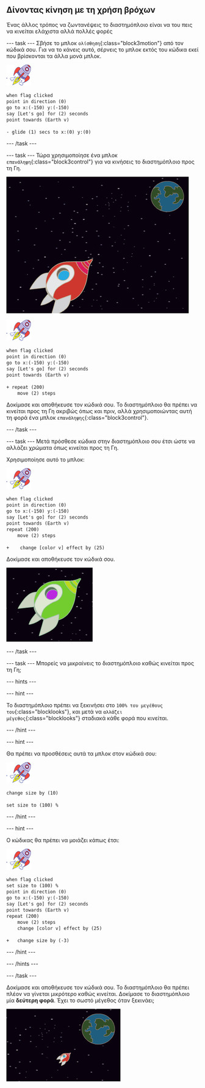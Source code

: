 ## Δίνοντας κίνηση με τη χρήση βρόχων

Ένας άλλος τρόπος να ζωντανέψεις το διαστημόπλοιο είναι να του πεις να κινείται ελάχιστα αλλά πολλές φορές

\--- task \--- Σβήσε το μπλοκ `ολίσθηση`{:class="block3motion"} από τον κώδικά σου. Για να το κάνεις αυτό, σέρνεις το μπλοκ εκτός του κώδικα εκεί που βρίσκονται τα άλλα μονά μπλοκ.

![Αντικείμενο διαστημοπλοίου](images/sprite-spaceship.png)

```blocks3
when flag clicked
point in direction (0)
go to x:(-150) y:(-150)
say [Let's go] for (2) seconds
point towards (Earth v)

- glide (1) secs to x:(0) y:(0)
```

\--- /task \---

\--- task \--- Τώρα χρησιμοποίησε ένα μπλοκ `επανάληψη`{:class="block3control"} για να κινήσεις το διαστημόπλοιο προς τη Γη.

![Δοκιμάζοντας ένα κινούμενο σχέδιο διαστημόπλοιου](images/space-animate-stage.png)

![Αντικείμενο διαστημοπλοίου](images/sprite-spaceship.png)

```blocks3
when flag clicked
point in direction (0)
go to x:(-150) y:(-150)
say [Let's go] for (2) seconds
point towards (Earth v)

+ repeat (200)
    move (2) steps
```

Δοκίμασε και αποθήκευσε τον κώδικά σου. Το διαστημόπλοιο θα πρέπει να κινείται προς τη Γη ακριβώς όπως και πριν, αλλά χρησιμοποιώντας αυτή τη φορά ένα μπλοκ `επανάληψης`{:class="block3control"}.

\--- /task \---

\--- task \--- Μετά πρόσθεσε κώδικα στην διαστημόπλοιο σου έτσι ώστε να αλλάζει χρώματα όπως κινείται προς τη Γη.

Χρησιμοποίησε αυτό το μπλοκ:

![Αντικείμενο διαστημοπλοίου](images/sprite-spaceship.png)

```blocks3
when flag clicked
point in direction (0)
go to x:(-150) y:(-150)
say [Let's go] for (2) seconds
point towards (Earth v)
repeat (200)
    move (2) steps

+    change [color v] effect by (25)
```

Δοκίμασε και αποθήκευσε τον κώδικά σου.

![Δοκιμή ενός διαστημοπλοίου που αλλάζει χρώματα](images/space-colour-test.png)

\--- /task \---

\--- task \--- Μπορείς να μικραίνεις το διαστημόπλοιο καθώς κινείται προς τη Γη;

\--- hints \---

\--- hint \---

Το διαστημόπλοιο πρέπει να ξεκινήσει στο `100% του μεγέθους του`{:class="blocklooks"}, και μετά να `αλλάζει μέγεθος`{:class="blocklooks"} σταδιακά κάθε φορά που κινείται.

\--- /hint \---

\--- hint \---

Θα πρέπει να προσθέσεις αυτά τα μπλοκ στον κώδικά σου:

![Αντικείμενο διαστημοπλοίου](images/sprite-spaceship.png)

```blocks3
change size by (10)

set size to (100) %
```

\--- /hint \---

\--- hint \---

Ο κώδικας θα πρέπει να μοιάζει κάπως έτσι:

![Αντικείμενο διαστημοπλοίου](images/sprite-spaceship.png)

```blocks3
when flag clicked
set size to (100) %
point in direction (0)
go to x:(-150) y:(-150)
say [Let's go] for (2) seconds
point towards (Earth v)
repeat (200)
    move (2) steps
    change [color v] effect by (25)

+   change size by (-3)
```

\--- /hint \---

\--- /hints \---

\--- /task \---

Δοκίμασε και αποθήκευσε τον κώδικά σου. Το διαστημόπλοιο θα πρέπει πλέον να γίνεται μικρότερο καθώς κινείται. Δοκίμασε το διαστημόπλοιο μία **δεύτερη φορά**. Έχει το σωστό μέγεθος όταν ξεκινάει;

![Δοκιμή ενός διαστημοπλοίου που μικραίνει](images/space-size-test.png)